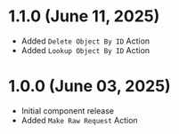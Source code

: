 # 1.1.0 (June 11, 2025)

* Added `Delete Object By ID` Action
* Added `Lookup Object By ID` Action

# 1.0.0 (June 03, 2025)

* Initial component release
* Added `Make Raw Request` Action
